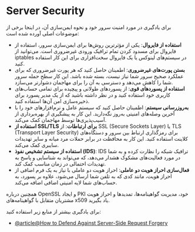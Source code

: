 # Server Security

برای یادگیری در مورد امنیت سرور خود و نحوه ایمن‌سازی آن، در اینجا برخی از موضوعات اصلی آورده شده است:

- **استفاده از فایروال**: یکی از مؤثرترین روش‌ها برای ایمن‌سازی سرور، استفاده از فایروال برای مسدود کردن تمام ترافیک ورودی غیرضروری است. می‌توانید از iptables در سیستم‌های لینوکس یا یک فایروال سخت‌افزاری برای این کار استفاده کنید.
- **بستن پورت‌های غیرضروری**: اطمینان حاصل کنید که هر پورت غیرضروری که برای عملکرد صحیح سرور شما نیاز نیست، بسته شده باشد. این کار سطح حمله سرور شما را کاهش می‌دهد و دسترسی به آن را برای مهاجمان دشوارتر می‌سازد.
- **استفاده از پسوردهای قوی**: از پسوردهای طولانی و پیچیده برای تمامی حساب‌های کاربری خود استفاده کنید و در نظر داشته باشید که از یک مدیر پسورد برای ذخیره‌سازی امن آن‌ها استفاده کنید.
- **به‌روزرسانی سیستم**: اطمینان حاصل کنید که سیستم عامل و نرم‌افزارهای خود را با آخرین وصله‌های امنیتی به‌روز نگه‌دارید. این کار به پیشگیری از بهره‌برداری از آسیب‌پذیری‌ها توسط مهاجمان کمک می‌کند.
- **استفاده از SSL/TLS برای ارتباطات**: از SSL (Secure Sockets Layer) یا TLS (Transport Layer Security) برای رمزگذاری ارتباط بین سرور و دستگاه‌های کلاینت استفاده کنید. این کار به محافظت در برابر حملات مرد میانه و سایر تهدیدات سایبری کمک می‌کند.
- **استفاده از سیستم تشخیص نفوذ (IDS)**: IDS ترافیک شبکه را نظارت کرده و به شما در مورد فعالیت‌های مشکوک هشدار می‌دهد، که می‌تواند به شناسایی و پاسخ به تهدیدات احتمالی در زمان مناسب کمک کند.
- **فعال‌سازی احراز هویت دو عاملی**: احراز هویت دو عاملی با نیاز به یک فرم اضافی از احراز هویت، مانند کدی که به تلفن شما ارسال می‌شود، علاوه بر پسورد، به حساب‌های شما لایه امنیتی اضافی اضافه می‌کند.

همچنین درباره OpenSSL و ایجاد PKI خود، مدیریت گواهینامه‌ها، تمدیدها و احراز هویت مشتریان متقابل با گواهینامه‌های x509 یاد بگیرید.

برای یادگیری بیشتر از منابع زیر استفاده کنید:

- [@article@How to Defend Against Server-Side Request Forgery](https://www.freecodecamp.org/news/defending-against-ssrf-attacks/)
